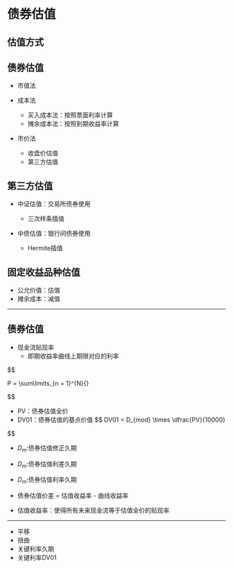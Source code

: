 # 债券估值

## 估值方式



## 债券估值

- 市值法

- 成本法
    - 买入成本法：按照票面利率计算
    - 摊余成本法：按照到期收益率计算
- 市价法
    - 收盘价估值
    - 第三方估值


## 第三方估值


- 中证估值：交易所债券使用
    - 三次样条插值

- 中债估值：银行间债券使用
    - Hermite插值

## 固定收益品种估值

- 公允价值：估值
- 摊余成本：减值



---

## 债券估值

- 现金流贴现率
    - 即期收益率曲线上期限对应的利率

$$

P = \sum\limits_{n = 1}^{N}{}

$$


- PV：债券估值全价
- DV01：债券估值的基点价值
$$
DV01 = D_{mod} \times \dfrac{PV}{10000}

$$


- $D_m$:债券估值修正久期
- $D_m$:债券估值利差久期
- $D_m$:债券估值利率久期

- 债券估值价差 = 估值收益率 - 曲线收益率

- 估值收益率：使得所有未来现金流等于估值全价的贴现率


---

- 平移
- 扭曲
- 关键利率久期
- 关键利率DV01

